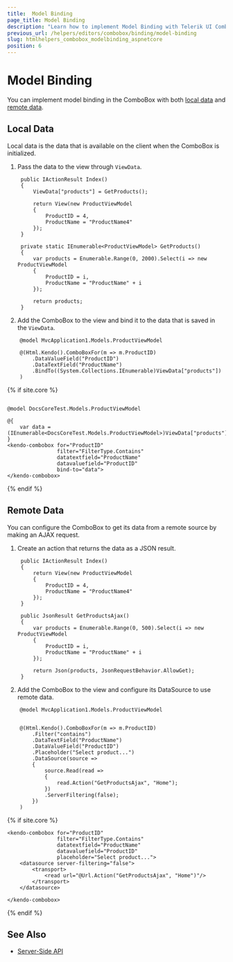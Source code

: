 ```yaml
---
title:  Model Binding
page_title: Model Binding
description: "Learn how to implement Model Binding with Telerik UI ComboBox component for {{ site.framework }}."
previous_url: /helpers/editors/combobox/binding/model-binding
slug: htmlhelpers_combobox_modelbinding_aspnetcore
position: 6
---
```


# Model Binding

You can implement model binding in the ComboBox with both [local data](#local-data) and [remote data](#remote-data).

## Local Data

Local data is the data that is available on the client when the ComboBox is initialized.

1. Pass the data to the view through `ViewData`.

        public IActionResult Index()
        {
            ViewData["products"] = GetProducts();

            return View(new ProductViewModel
            {
                ProductID = 4,
                ProductName = "ProductName4"
            });
        }

        private static IEnumerable<ProductViewModel> GetProducts()
        {
            var products = Enumerable.Range(0, 2000).Select(i => new ProductViewModel
            {
                ProductID = i,
                ProductName = "ProductName" + i
            });

            return products;
        }


1. Add the ComboBox to the view and bind it to the data that is saved in the `ViewData`.

```HtmlHelper
    @model MvcApplication1.Models.ProductViewModel

    @(Html.Kendo().ComboBoxFor(m => m.ProductID)
        .DataValueField("ProductID")
        .DataTextField("ProductName")
        .BindTo((System.Collections.IEnumerable)ViewData["products"])
    )
```
{% if site.core %}
```TagHelper

@model DocsCoreTest.Models.ProductViewModel

@{ 
    var data = (IEnumerable<DocsCoreTest.Models.ProductViewModel>)ViewData["products"];
}
<kendo-combobox for="ProductID"
                filter="FilterType.Contains"
                datatextfield="ProductName"
                datavaluefield="ProductID"
                bind-to="data">
</kendo-combobox>
```
{% endif %}


## Remote Data

You can configure the ComboBox to get its data from a remote source by making an AJAX request.

1. Create an action that returns the data as a JSON result.

        public IActionResult Index()
        {
            return View(new ProductViewModel
            {
                ProductID = 4,
                ProductName = "ProductName4"
            });
        }

        public JsonResult GetProductsAjax()
        {
            var products = Enumerable.Range(0, 500).Select(i => new ProductViewModel
            {
                ProductID = i,
                ProductName = "ProductName" + i
            });

            return Json(products, JsonRequestBehavior.AllowGet);
        }


1. Add the ComboBox to the view and configure its DataSource to use remote data.

```HtmlHelper
    @model MvcApplication1.Models.ProductViewModel


    @(Html.Kendo().ComboBoxFor(m => m.ProductID)
        .Filter("contains")
        .DataTextField("ProductName")
        .DataValueField("ProductID")
        .Placeholder("Select product...")
        .DataSource(source =>
        {
            source.Read(read =>
            {
                read.Action("GetProductsAjax", "Home");
            })
            .ServerFiltering(false);
        })
    )
```
{% if site.core %}
```TagHelper
<kendo-combobox for="ProductID"
                filter="FilterType.Contains"
                datatextfield="ProductName"
                datavaluefield="ProductID"
                placeholder="Select product...">
    <datasource server-filtering="false">
        <transport>
            <read url="@Url.Action("GetProductsAjax", "Home")"/>
        </transport>
    </datasource>

</kendo-combobox>
```
{% endif %}

## See Also

* [Server-Side API](/api/combobox)
